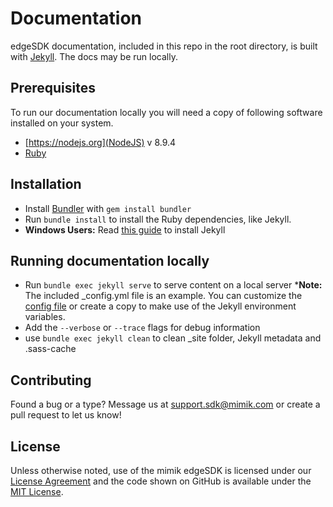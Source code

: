 # Documentation

edgeSDK documentation, included in this repo in the root directory, is built with [Jekyll](https://jekyllrb.com). The docs may be run locally.

## Prerequisites

To run our documentation locally you will need a copy of following software installed on your system.

- [https://nodejs.org](NodeJS) v 8.9.4
- [Ruby](https://www.ruby-lang.org/en/documentation/installation/)

## Installation

- Install [Bundler](https://bundler.io) with ```gem install bundler```
- Run ```bundle install``` to install the Ruby dependencies, like Jekyll.
- **Windows Users:** Read [this guide](https://jekyllrb.com/docs/windows/) to install Jekyll

## Running documentation locally

- Run ```bundle exec jekyll serve``` to serve content on a local server ***Note:** The included _config.yml file is an example. You can customize the [config file](https://jekyllrb.com/docs/configuration/#serve-command-options) or create a copy to make use of the Jekyll environment variables.
- Add the ```--verbose``` or ```--trace``` flags for debug information
- use ```bundle exec jekyll clean``` to clean _site folder, Jekyll metadata and .sass-cache

## Contributing

Found a bug or a type? Message us at support.sdk@mimik.com or create a pull request to let us know!

## License

Unless otherwise noted, use of the mimik edgeSDK is licensed under our [License Agreement](http://developers.mimik360.com/license.html) and the code shown on GitHub is available under the [MIT License](http://opensource.org/licenses/MIT).
